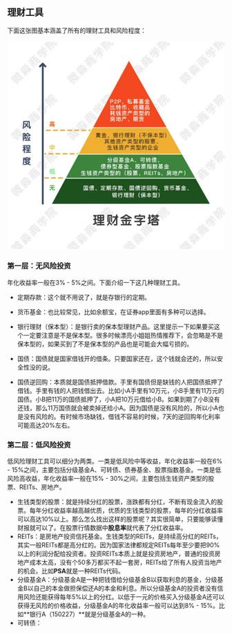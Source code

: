 ## 理财工具

下面这张图基本涵盖了所有的理财工具和风险程度：

![](../imgs/理财工具.jpg)

### 第一层：无风险投资

年化收益率一般在3% - 5%之间。下面介绍一下这几种理财工具。

- 定期存款：这个就不用说了，就是存银行的定期。
- 货币基金：也比较常见，比如余额宝，在证券app里面有多种可以选择。

- 银行理财（保本型）：是银行卖的保本型理财产品。这里提示一下如果要买这个一定要注意是不是保本型。很多时候漂亮小姐姐热情推荐下，会忽略是不是保本型的，如果买到了不是保本型的产品也是可能会大幅亏损的。
- 国债：国债就是国家借钱开的借条。只要国家还在，这个钱就会还的，所以安全性没的说。
- 国债逆回购：本质就是国债抵押借款。手里有国债但是缺钱的人把国债抵押了借钱。手里有钱的人把钱借出去。比如小A手里有10万元，小B手里有11万元的国债。小B把11万的国债抵押了，小A把10万元借给小B。如果到期了小B没有还钱，那么11万国债就会被卖掉还给小A。因为国债是没有风险的，所以小A也是没有风险的。有时候市场缺钱，借钱不容易的时候，7天的逆回购年化利率可能高达20%左右。

### 第二层：低风险投资

低风险理财工具可以细分为两类。一类是低风险中等收益，年化收益率一般在6% - 15%之间，主要包括分级基金A、可转债、债券基金、股票指数基金。一类是低风险高收益，年化收益率一般在15% - 30%之间，主要包括生钱资产类型的股票、REITs、房地产。

- 生钱类型的股票：就是持续分红的股票，涨跌都有分红，不断有现金流入的股票。每年分红收益率越高越优质，优质的生钱类型的股票，每年的分红收益率可以高达10%以上。那么怎么找出这样的股票呢？其实很简单，只要能够读懂财报就可以了。在股票行情数据中**股息率**就代表了分红收益率。
- REITs：是房地产投资信托基金。生钱类型的REITs，是持续高分红的REITs，其实一般REITs都是高分红的。因为国家法律都规定REITs每年至少要把90%以上的利润分配给投资者。投资REITs本质上就是投资房地产，普通的投资房地产成本太高，没有个50多万都买不起一套房，REITs给了所有人投资当地产的机会。比如**PSA**就是一种REITs代码。
- 分级基金A：分级基金A是一种把钱借给分级基金B以获取利息的基金，分级基金B以自己的本金做担保偿还A的本金和利息。所以分级基金A的投资者没有信用风险还能获得每年5%以上的分红。以低于一元的价格买入分级基金A还可以获得无风险的价格收益，分级基金A的年化收益率一般可以达到8% - 15%。比如**银行A（150227）**就是分级基金A的一种。
- 可转债：

























